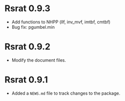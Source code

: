 # Rsrat 0.9.3

* Add functions to NHPP (llf, inv_mvf, imtbf, cmtbf)
* Bug fix: pgumbel.min

# Rsrat 0.9.2

* Modify the document files.

# Rsrat 0.9.1

* Added a `NEWS.md` file to track changes to the package.
